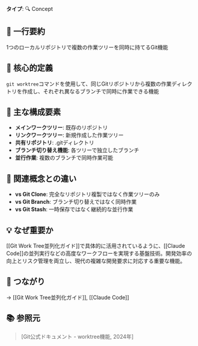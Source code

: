 **タイプ**: 🔍 Concept

## 📝 一行要約
1つのローカルリポジトリで複数の作業ツリーを同時に持てるGit機能

## 🎯 核心的定義
`git worktree`コマンドを使用して、同じGitリポジトリから複数の作業ディレクトリを作成し、それぞれ異なるブランチで同時に作業できる機能

## 🌟 主な構成要素
- **メインワークツリー**: 既存のリポジトリ
- **リンクワークツリー**: 新規作成した作業ツリー
- **共有リポジトリ**: .gitディレクトリ
- **ブランチ切り替え機能**: 各ツリーで独立したブランチ
- **並行作業**: 複数のブランチで同時作業可能

## 🔄 関連概念との違い
- **vs Git Clone**: 完全なリポジトリ複製ではなく作業ツリーのみ
- **vs Git Branch**: ブランチ切り替えではなく同時作業
- **vs Git Stash**: 一時保存ではなく継続的な並行作業

## 💡 なぜ重要か
[[Git Work Tree並列化ガイド]]で具体的に活用されているように、[[Claude Code]]の並列実行などの高度なワークフローを実現する基盤技術。開発効率の向上とリスク管理を両立し、現代の複雑な開発要求に対応する重要な機能。

## 🔗 つながり
→ [[Git Work Tree並列化ガイド]], [[Claude Code]]

## 📚 参照元
> [Git公式ドキュメント - worktree機能, 2024年]